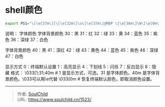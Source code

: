# shell颜色

<!--more-->
```bash
export PS1="\[\e[37m\][\[\e[32m\]\u\[\e[37m\]@MBP \[\e[36m\]\W\[\e[0m\]]\\$ "
```

说明：
字体颜色 字体背景颜色
30：黑
31：红
32：绿
33：黄
34：蓝色
35：紫色
36：深绿
37：白色

字体背景颜色
40：黑
41：深红
42：绿
43：黄色
44：蓝色
45：紫色
46：深绿
47：白色

显示方式
0：终端默认设置
1：高亮显示
4：下划线
5：闪烁
7：反白显示
8：隐藏
格式：
\033[1;31;40m # 1 是显示方式，可选。31 是字体颜色。40m 是字体背景颜色。\033可以用\e代替
\033[0m # 恢复终端默认颜色，即取消颜色设置。


---

> 作者: [SoulChild](https://www.soulchild.cn)  
> URL: https://www.soulchild.cn/1523/  

